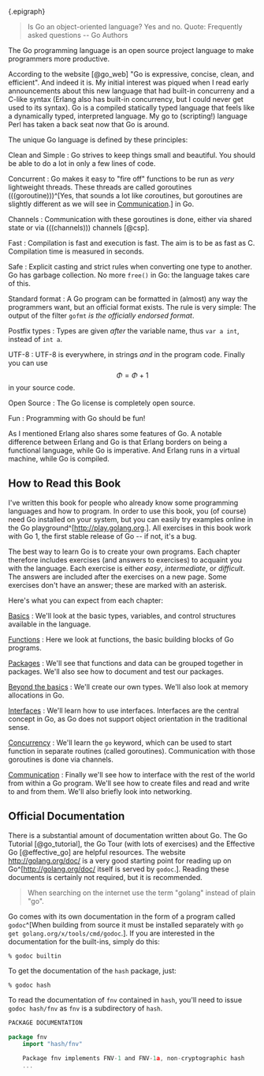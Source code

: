 {.epigraph}
> Is Go an object-oriented language? Yes and no.
Quote: Frequently asked questions -- Go Authors


The Go programming language is an open source project language to make
programmers more productive.

According to the website [@go_web] "Go is expressive, concise, clean, and
efficient". And indeed it is. My initial interest was piqued when I read early
announcements about this new language that had built-in concurreny and a C-like
syntax (Erlang also has built-in concurrency, but I could never get used to its
syntax). Go is a compiled statically typed language that feels like
a dynamically typed, interpreted language. My go to (scripting!) language Perl
has taken a back seat now that Go is around.

The unique Go language is defined by these principles:

Clean and Simple
:   Go strives to keep things small and beautiful. You should
    be able to do a lot in only a few lines of code.

Concurrent
:   Go makes it easy to "fire off" functions to be
    run as *very* lightweight threads. These threads are called
    goroutines (((goroutine)))^[Yes, that sounds a lot like
    *co*routines, but goroutines are slightly different as we will
    see in [Communication](#communication).] in Go.

Channels
:   Communication with these goroutines is done, either via shared state or
    via (((channels))) channels [@csp].

Fast
:   Compilation is fast and execution is fast. The aim is
    to be as fast as C. Compilation time is measured in seconds.

Safe
:   Explicit casting and strict rules when converting one type to another.
    Go has garbage collection. No more `free()` in Go: the language takes care of this.

Standard format
:   A Go program can be formatted in (almost) any way the programmers want,
    but an official format exists. The rule is very simple:
    The output of the filter `gofmt` *is the officially endorsed
    format*.

Postfix types
:   Types are given *after* the variable name, thus `var a int`,
    instead of `int a`.

UTF-8
:   UTF-8 is everywhere, in strings
    *and* in the program code. Finally you can use $$\Phi = \Phi + 1$$ in your source code.

Open Source
:   The Go license is completely open source.

Fun
:   Programming with Go should be fun!

As I mentioned Erlang also shares some
features of Go. A notable difference between Erlang
and Go is that Erlang borders on being a functional language, while Go is imperative.
And Erlang runs in a virtual machine, while Go is compiled.


## How to Read this Book
I've written this book for people who already know some programming languages
and how to program. In order to use this book, you (of course) need Go installed
on your system, but you can easily try examples online in the Go
playground^[<http://play.golang.org>.]. All exercises in this book work with Go
1, the first stable release of Go -- if not, it's a bug.

The best way to learn Go is to create your own programs. Each chapter therefore
includes exercises (and answers to exercises) to acquaint you with the language.
Each exercise is either *easy*, *intermediate*, or *difficult*. The answers are
included after the exercises on a new page. Some exercises don't have an answer;
these are marked with an asterisk.

Here's what you can expect from each chapter:

[Basics](#basics)
:   We'll look at the basic types, variables, and control structures available in the language.

[Functions](#functions)
:   Here we look at functions, the basic building blocks of Go programs.

[Packages](#packages)
:   We'll see that functions and data can be grouped together
    in packages. We'll also see how to document and test our packages.

[Beyond the basics](#beyond-the-basics)
:   We'll create our own types. We'll also look at memory allocations in Go.

[Interfaces](#interfaces)
:   We'll learn how to use interfaces. Interfaces are the central concept in Go,
    as Go does not support object orientation in the traditional sense.

[Concurrency](#concurrency)
:   We'll learn the `go` keyword, which can be used to start function in
    separate routines (called goroutines). Communication with those goroutines is
    done via channels.

[Communication](#communication)
:   Finally we'll see how to interface with the rest of the world from within
    a Go program. We'll see how to create files and read and write to and from them.
    We'll also briefly look into networking.


## Official Documentation
There is a substantial amount of documentation written about Go. The Go Tutorial
[@go_tutorial], the Go Tour (with lots of exercises) and the Effective Go
[@effective_go] are helpful resources. The website <http://golang.org/doc/> is
a very good starting point for reading up on Go^[<http://golang.org/doc/> itself
is served by `godoc`.]. Reading these documents is certainly not required, but
it is recommended.

> When searching on the internet use the term "golang" instead of plain "go".

Go comes with its own documentation in the form of a program called
`godoc`^[When building from source it must be installed separately with `go get
golang.org/x/tools/cmd/godoc`.]. If you are interested in the documentation for
the built-ins, simply do this:

    % godoc builtin

To get the documentation of the `hash` package, just:

    % godoc hash

To read the documentation of `fnv` contained in `hash`, you'll need
to issue `godoc hash/fnv` as `fnv` is a subdirectory of `hash`.

~~~go
PACKAGE DOCUMENTATION

package fnv
    import "hash/fnv"

    Package fnv implements FNV-1 and FNV-1a, non-cryptographic hash
    ...
~~~
